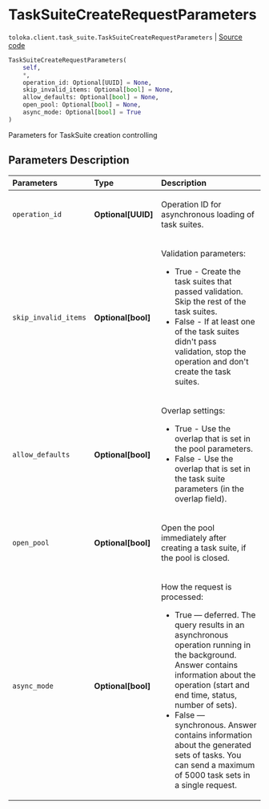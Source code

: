 # TaskSuiteCreateRequestParameters
`toloka.client.task_suite.TaskSuiteCreateRequestParameters` | [Source code](https://github.com/Toloka/toloka-kit/blob/v0.1.26/src/client/task_suite.py#L77)

```python
TaskSuiteCreateRequestParameters(
    self,
    *,
    operation_id: Optional[UUID] = None,
    skip_invalid_items: Optional[bool] = None,
    allow_defaults: Optional[bool] = None,
    open_pool: Optional[bool] = None,
    async_mode: Optional[bool] = True
)
```

Parameters for TaskSuite creation controlling

## Parameters Description

| Parameters | Type | Description |
| :----------| :----| :-----------|
`operation_id`|**Optional\[UUID\]**|<p>Operation ID for asynchronous loading of task suites.</p>
`skip_invalid_items`|**Optional\[bool\]**|<p>Validation parameters:<ul><li>True - Create the task suites that passed validation. Skip the rest of the task suites.</li><li>False - If at least one of the task suites didn&#x27;t pass validation, stop the operation and     don&#x27;t create the task suites.</li></ul></p>
`allow_defaults`|**Optional\[bool\]**|<p>Overlap settings:<ul><li>True - Use the overlap that is set in the pool parameters.</li><li>False - Use the overlap that is set in the task suite parameters (in the overlap field).</li></ul></p>
`open_pool`|**Optional\[bool\]**|<p>Open the pool immediately after creating a task suite, if the pool is closed.</p>
`async_mode`|**Optional\[bool\]**|<p>How the request is processed:<ul><li>True — deferred. The query results in an asynchronous operation running in the background.     Answer contains information about the operation (start and end time, status, number of sets).</li><li>False — synchronous. Answer contains information about the generated sets of tasks.     You can send a maximum of 5000 task sets in a single request.</li></ul></p>
